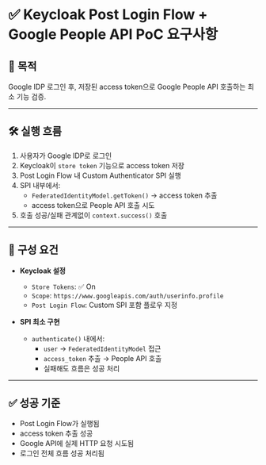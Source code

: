 # ✅ Keycloak Post Login Flow + Google People API PoC 요구사항

## 🎯 목적
Google IDP 로그인 후, 저장된 access token으로 Google People API 호출하는 최소 기능 검증.

---

## 🛠 실행 흐름
1. 사용자가 Google IDP로 로그인
2. Keycloak이 `store token` 기능으로 access token 저장
3. Post Login Flow 내 Custom Authenticator SPI 실행
4. SPI 내부에서:
   - `FederatedIdentityModel.getToken()` → access token 추출
   - access token으로 People API 호출 시도
5. 호출 성공/실패 관계없이 `context.success()` 호출

---

## 🔧 구성 요건
- **Keycloak 설정**
  - `Store Tokens`: ✅ On
  - `Scope`: `https://www.googleapis.com/auth/userinfo.profile`
  - `Post Login Flow`: Custom SPI 포함 플로우 지정

- **SPI 최소 구현**
  - `authenticate()` 내에서:
    - `user` → `FederatedIdentityModel` 접근
    - `access_token` 추출 → People API 호출
    - 실패해도 흐름은 성공 처리

---

## ✅ 성공 기준
- Post Login Flow가 실행됨
- access token 추출 성공
- Google API에 실제 HTTP 요청 시도됨
- 로그인 전체 흐름 성공 처리됨

